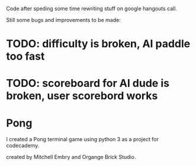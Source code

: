 Code after speding some time rewriting stuff on google hangouts call.

Still some bugs and improvements to be made:
# TODO: difficulty is broken, AI paddle too fast
# TODO: scoreboard for AI dude is broken, user scorebord works


# Pong
I created a Pong terminal game using python 3 as a project for codecademy.

created by Mitchell Embry and Organge Brick Studio.
